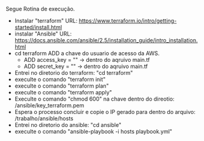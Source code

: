 Segue Rotina de execução. 

- Instalar "terraform"
    URL: https://www.terraform.io/intro/getting-started/install.html
- instalar "Ansible"
    URL: https://docs.ansible.com/ansible/2.5/installation_guide/intro_installation.html
- cd terraform
ADD a chave do usuario de acesso da AWS.
    - ADD access_key = "" -> dentro do aqruivo main.tf
    - ADD secret_key = "" -> dentro do aqruivo main.tf
- Entrei no diretorio do terraform: "cd terraform" 
- execulte o comando "terraform init"
- execulte o comando "terraform plan"
- execulte o comando "terraform apply"
- Execulte o comando "chmod 600" na chave dentro do direotio: /ansible/key_terraform.pem
- Espera o processo concluir e copie o IP gerado para dentro do arquivo: /trabalho/ansible/hosts
- Entrei no diretorio do ansible: "cd ansible" 
- execulte o comando "ansible-playbook -i hosts playbook.yml"

